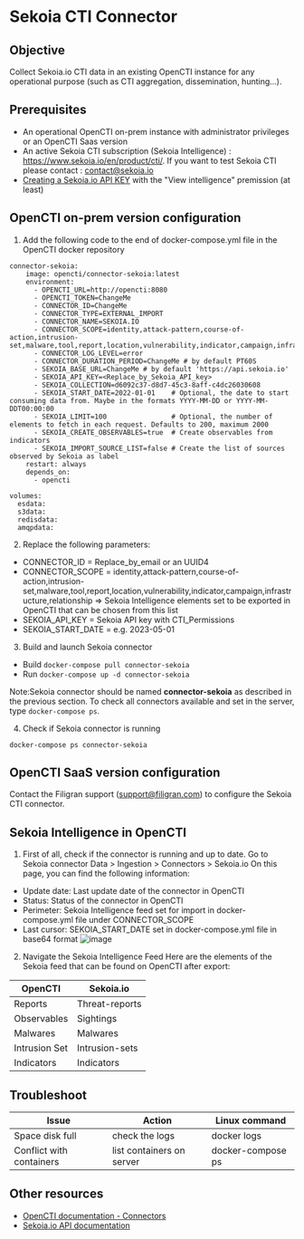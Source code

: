 # Sekoia CTI Connector

## Objective
Collect Sekoia.io CTI data in an existing OpenCTI instance for any operational purpose (such as CTI aggregation, dissemination, hunting...).

## Prerequisites
- An operational OpenCTI on-prem instance with administrator privileges or an OpenCTI Saas version
- An active Sekoia CTI subscription (Sekoia Intelligence) : https://www.sekoia.io/en/product/cti/. If you want to test Sekoia CTI please contact : contact@sekoia.io 
- [Creating a Sekoia.io API KEY](https://docs.sekoia.io/getting_started/manage_api_keys/) with the "View intelligence" premission (at least)

## OpenCTI on-prem version configuration

1. Add the following code to the end of docker-compose.yml file in the OpenCTI docker repository

```
connector-sekoia:
    image: opencti/connector-sekoia:latest
    environment:
      - OPENCTI_URL=http://opencti:8080
      - OPENCTI_TOKEN=ChangeMe
      - CONNECTOR_ID=ChangeMe
      - CONNECTOR_TYPE=EXTERNAL_IMPORT
      - CONNECTOR_NAME=SEKOIA.IO
      - CONNECTOR_SCOPE=identity,attack-pattern,course-of-action,intrusion-set,malware,tool,report,location,vulnerability,indicator,campaign,infrastructure,relationship
      - CONNECTOR_LOG_LEVEL=error
      - CONNECTOR_DURATION_PERIOD=ChangeMe # by default PT60S
      - SEKOIA_BASE_URL=ChangeMe # by default 'https://api.sekoia.io'
      - SEKOIA_API_KEY=<Replace_by_Sekoia_API_key>
      - SEKOIA_COLLECTION=d6092c37-d8d7-45c3-8aff-c4dc26030608
      - SEKOIA_START_DATE=2022-01-01    # Optional, the date to start consuming data from. Maybe in the formats YYYY-MM-DD or YYYY-MM-DDT00:00:00
      - SEKOIA_LIMIT=100                # Optional, the number of elements to fetch in each request. Defaults to 200, maximum 2000
      - SEKOIA_CREATE_OBSERVABLES=true  # Create observables from indicators
      - SEKOIA_IMPORT_SOURCE_LIST=false # Create the list of sources observed by Sekoia as label
    restart: always
    depends_on:
      - opencti

volumes:
  esdata:
  s3data:
  redisdata:
  amqpdata:
```

2. Replace the following parameters:

- CONNECTOR_ID = Replace_by_email or an UUID4
- CONNECTOR_SCOPE = identity,attack-pattern,course-of-action,intrusion-set,malware,tool,report,location,vulnerability,indicator,campaign,infrastructure,relationship => Sekoia Intelligence elements set to be exported in OpenCTI that can be chosen from this list
- SEKOIA_API_KEY = Sekoia API key with CTI_Permissions
- SEKOIA_START_DATE = e.g. 2023-05-01

3. Build and launch Sekoia connector

- Build `docker-compose pull connector-sekoia`
- Run `docker-compose up -d connector-sekoia`

Note:Sekoia connector should be named **connector-sekoia** as described in the previous section. To check all connectors available and set in the server, type `docker-compose ps`.

4. Check if Sekoia connector is running

`docker-compose ps connector-sekoia`

## OpenCTI SaaS version configuration

Contact the Filigran support (support@filigran.com) to configure the Sekoia CTI connector.

## Sekoia Intelligence in OpenCTI

1. First of all, check if the connector is running and up to date. Go to Sekoia connector Data > Ingestion > Connectors > Sekoia.io
On this page, you can find the following information:
- Update date: Last update date of the connector in OpenCTI
- Status: Status of the connector in OpenCTI
- Perimeter: Sekoia Intelligence feed set for import in docker-compose.yml file under CONNECTOR_SCOPE
- Last cursor: SEKOIA_START_DATE set in docker-compose.yml file in base64 format
![image](https://github.com/OpenCTI-Platform/connectors/assets/104078945/6b01a85d-464e-4e6c-a2f5-86bd6d9d6cda)

2. Navigate the Sekoia Intelligence Feed
Here are the elements of the Sekoia feed that can be found on OpenCTI after export:

| **OpenCTI**    | 	**Sekoia.io** |
|----------------|----------------|
| Reports        | Threat-reports |
| Observables    | Sightings      |
| Malwares	      | Malwares       |
| Intrusion Set	 | Intrusion-sets |
| Indicators	    | Indicators     |

## Troubleshoot

| Issue	                   | Action	                   | Linux command      |
|--------------------------|---------------------------|--------------------|
| Space disk full	         | check the logs	           | docker logs        |
| Conflict with containers | list containers on server | docker-compose ps  |

## Other resources

- [OpenCTI documentation - Connectors](https://docs.opencti.io/latest/deployment/connectors/)
- [Sekoia.io API documentation](https://docs.sekoia.io/developer/api/)
